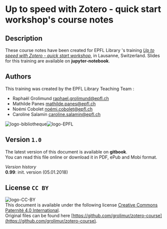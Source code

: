 # Up to speed with Zotero - quick start workshop's course notes 

## Description
These course notes have been created for EPFL Library 's training [*Up to speed with Zotero - quick start workshop*](https://library.epfl.ch/doctor-zotero/en), in Lausanne, Switzerland. Slides for this training are available on **jupyter-notebook**. 

## Authors
This training was created by the EPFL Library Teaching Team : 
+ Raphaël Grolimund [raphael.grolimund@epfl.ch](mailto:raphael.grolimund@epfl.ch)
+ Mathilde Panes [mathilde.panes@epfl.ch](mailto:mathilde.panes@epfl.ch)
+ Noémi Cobolet [noémi.cobolet@epfl.ch](mailto:noémi.cobolet@epfl.ch)
+ Caroline Salamin [caroline.salamin@epfl.ch](mailto:caroline.salamin@epfl.ch)
   
![logo-bibliotheque](img\logo-bibliotheque.png)![logo-EPFL](img\logo-EPFL.jpg)   

## Version `1.0`
The latest version of this document is available on **gitbook**.   
You can read this file online or download it in PDF, ePub and Mobi format.

*Version history*   
**0.99**: init. version (05.01.2018)



## License `CC BY`
![logo-CC-BY](img\by.svg)   
This document is available under the following license  [Creative Commons Paternité 4.0 International](http://creativecommons.org/licenses/by/4.0/deed.fr).   
Original files can be found here [https://github.com/grolimur/zotero-course](https://github.com/grolimur/zotero-course).   



